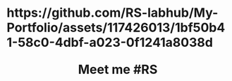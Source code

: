 <h1 align="center'>My Portfolio</h1>

https://github.com/RS-labhub/My-Portfolio/assets/117426013/1bf50b41-58c0-4dbf-a023-0f1241a8038d

<p align="center">Meet me #RS</p>
